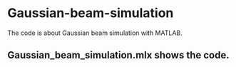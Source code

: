 # Gaussian-beam-simulation
The code is about Gaussian beam simulation with MATLAB.
## Gaussian_beam_simulation.mlx shows the code.
